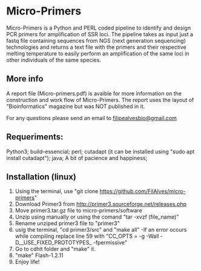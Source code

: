 # Micro-Primers
Micro-Primers is a Python and PERL coded pipeline to identify and design PCR primers for amplification of SSR loci. The pipeline takes as input just a fastq file containing sequences from NGS (next generation sequencing) technologies and returns a text file with the primers and their respective melting temperature to easily perform an amplification of the same loci in other individuals of the same species.

## More info
A report file (Micro-primers.pdf) is avaible for more information on the construction and work flow of Micro-Primers. The report uses the layout of "Bioinformatics" magazine but was NOT published in it. 

For any questions please send an email to filipealvesbio@gmail.com

## Requeriments:
Python3;
build-essencial;
perl;
cutadapt (it can be installed using "sudo apt install cutadapt");
java;
A bit of pacience and happiness;



## Installation (linux)

1. Using the terminal, use "git clone https://github.com/FilAlves/micro-primers"
2. Download Primer3 from http://primer3.sourceforge.net/releases.php
3. Move primer3.tar.gz file to micro-primers/software
4. Unzip using manually or using the comand "tar -xvzf (file_name)"
5. Rename unziped primer3 file to "primer3"
6. usig the terminal, "cd primer3/src" and "make all"
-If an error occurs while compiling replace line 59 with "CC_OPTS    = -g -Wall -D__USE_FIXED_PROTOTYPES_ -fpermissive" 
7. Go to cdhit folder and "make" it. 
8. "make" Flash-1.2.11
9. Enjoy life!
